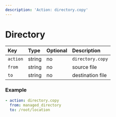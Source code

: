 ```yaml
---
description: 'Action: directory.copy'
---
```


# Directory

| Key | Type | Optional | Description |
| :--- | :--- | :--- | :--- |
| `action` | string | no | `directory.copy` |
| `from` | string | no | source file |
| `to` | string | no | destination file |

### Example

```yaml
- action: directory.copy
  from: managed_directory
  to: /root/location
```

